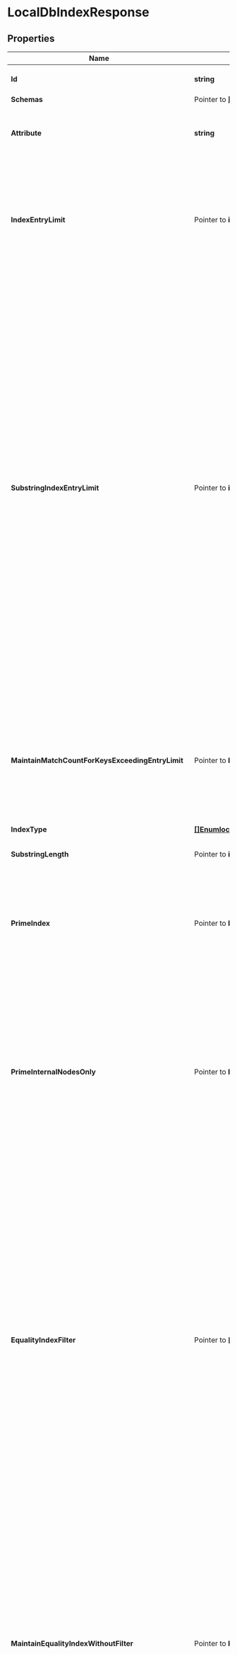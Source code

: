 # LocalDbIndexResponse

## Properties

Name | Type | Description | Notes
------------ | ------------- | ------------- | -------------
**Id** | **string** | Name of the Local DB Index | 
**Schemas** | Pointer to [**[]EnumlocalDbIndexSchemaUrn**](EnumlocalDbIndexSchemaUrn.md) |  | [optional] 
**Attribute** | **string** | Specifies the name of the attribute for which the index is to be maintained. | 
**IndexEntryLimit** | Pointer to **int64** | Specifies the maximum number of entries that are allowed to match a given index key before that particular index key is no longer maintained. | [optional] 
**SubstringIndexEntryLimit** | Pointer to **int64** | Specifies, for substring indexes, the maximum number of entries that are allowed to match a given index key before that particular index key is no longer maintained. Setting a large limit can dramatically increase the database size on disk and have a big impact on server performance if the indexed attribute is modified frequently. When a very large limit is required, creating a dedicated composite index with an index-filter-pattern of (attr&#x3D;*?*) will give the best balance between search and update performance. | [optional] 
**MaintainMatchCountForKeysExceedingEntryLimit** | Pointer to **bool** | Indicates whether to continue to maintain a count of the number of matching entries for an index key even after that count exceeds the index entry limit. | [optional] 
**IndexType** | [**[]EnumlocalDbIndexIndexTypeProp**](EnumlocalDbIndexIndexTypeProp.md) |  | 
**SubstringLength** | Pointer to **int64** | The length of substrings in a substring index. | [optional] 
**PrimeIndex** | Pointer to **bool** | If this option is enabled and this index&#39;s backend is configured to prime indexes, then this index will be loaded at startup. | [optional] 
**PrimeInternalNodesOnly** | Pointer to **bool** | If this option is enabled and this index&#39;s backend is configured to prime indexes using the preload method, then only the internal database nodes (i.e., the database keys but not values) should be primed when the backend is initialized. | [optional] 
**EqualityIndexFilter** | Pointer to **[]string** | A search filter that may be used in conjunction with an equality component for the associated attribute type. If an equality index filter is defined, then an additional equality index will be maintained for the associated attribute, but only for entries which match the provided filter. Further, the index will be used only for searches containing an equality component with the associated attribute type ANDed with this filter. | [optional] 
**MaintainEqualityIndexWithoutFilter** | Pointer to **bool** | Indicates whether to maintain a separate equality index for the associated attribute without any filter, in addition to maintaining an index for each equality index filter that is defined. If this is false, then the attribute will not be indexed for equality by itself but only in conjunction with the defined equality index filters. | [optional] 
**CacheMode** | Pointer to [**EnumlocalDbIndexCacheModeProp**](EnumlocalDbIndexCacheModeProp.md) |  | [optional] 
**Meta** | Pointer to [**MetaMeta**](MetaMeta.md) |  | [optional] 
**Urnpingidentityschemasconfigurationmessages20** | Pointer to [**MetaUrnPingidentitySchemasConfigurationMessages20**](MetaUrnPingidentitySchemasConfigurationMessages20.md) |  | [optional] 

## Methods

### NewLocalDbIndexResponse

`func NewLocalDbIndexResponse(id string, attribute string, indexType []EnumlocalDbIndexIndexTypeProp, ) *LocalDbIndexResponse`

NewLocalDbIndexResponse instantiates a new LocalDbIndexResponse object
This constructor will assign default values to properties that have it defined,
and makes sure properties required by API are set, but the set of arguments
will change when the set of required properties is changed

### NewLocalDbIndexResponseWithDefaults

`func NewLocalDbIndexResponseWithDefaults() *LocalDbIndexResponse`

NewLocalDbIndexResponseWithDefaults instantiates a new LocalDbIndexResponse object
This constructor will only assign default values to properties that have it defined,
but it doesn't guarantee that properties required by API are set

### GetId

`func (o *LocalDbIndexResponse) GetId() string`

GetId returns the Id field if non-nil, zero value otherwise.

### GetIdOk

`func (o *LocalDbIndexResponse) GetIdOk() (*string, bool)`

GetIdOk returns a tuple with the Id field if it's non-nil, zero value otherwise
and a boolean to check if the value has been set.

### SetId

`func (o *LocalDbIndexResponse) SetId(v string)`

SetId sets Id field to given value.


### GetSchemas

`func (o *LocalDbIndexResponse) GetSchemas() []EnumlocalDbIndexSchemaUrn`

GetSchemas returns the Schemas field if non-nil, zero value otherwise.

### GetSchemasOk

`func (o *LocalDbIndexResponse) GetSchemasOk() (*[]EnumlocalDbIndexSchemaUrn, bool)`

GetSchemasOk returns a tuple with the Schemas field if it's non-nil, zero value otherwise
and a boolean to check if the value has been set.

### SetSchemas

`func (o *LocalDbIndexResponse) SetSchemas(v []EnumlocalDbIndexSchemaUrn)`

SetSchemas sets Schemas field to given value.

### HasSchemas

`func (o *LocalDbIndexResponse) HasSchemas() bool`

HasSchemas returns a boolean if a field has been set.

### GetAttribute

`func (o *LocalDbIndexResponse) GetAttribute() string`

GetAttribute returns the Attribute field if non-nil, zero value otherwise.

### GetAttributeOk

`func (o *LocalDbIndexResponse) GetAttributeOk() (*string, bool)`

GetAttributeOk returns a tuple with the Attribute field if it's non-nil, zero value otherwise
and a boolean to check if the value has been set.

### SetAttribute

`func (o *LocalDbIndexResponse) SetAttribute(v string)`

SetAttribute sets Attribute field to given value.


### GetIndexEntryLimit

`func (o *LocalDbIndexResponse) GetIndexEntryLimit() int64`

GetIndexEntryLimit returns the IndexEntryLimit field if non-nil, zero value otherwise.

### GetIndexEntryLimitOk

`func (o *LocalDbIndexResponse) GetIndexEntryLimitOk() (*int64, bool)`

GetIndexEntryLimitOk returns a tuple with the IndexEntryLimit field if it's non-nil, zero value otherwise
and a boolean to check if the value has been set.

### SetIndexEntryLimit

`func (o *LocalDbIndexResponse) SetIndexEntryLimit(v int64)`

SetIndexEntryLimit sets IndexEntryLimit field to given value.

### HasIndexEntryLimit

`func (o *LocalDbIndexResponse) HasIndexEntryLimit() bool`

HasIndexEntryLimit returns a boolean if a field has been set.

### GetSubstringIndexEntryLimit

`func (o *LocalDbIndexResponse) GetSubstringIndexEntryLimit() int64`

GetSubstringIndexEntryLimit returns the SubstringIndexEntryLimit field if non-nil, zero value otherwise.

### GetSubstringIndexEntryLimitOk

`func (o *LocalDbIndexResponse) GetSubstringIndexEntryLimitOk() (*int64, bool)`

GetSubstringIndexEntryLimitOk returns a tuple with the SubstringIndexEntryLimit field if it's non-nil, zero value otherwise
and a boolean to check if the value has been set.

### SetSubstringIndexEntryLimit

`func (o *LocalDbIndexResponse) SetSubstringIndexEntryLimit(v int64)`

SetSubstringIndexEntryLimit sets SubstringIndexEntryLimit field to given value.

### HasSubstringIndexEntryLimit

`func (o *LocalDbIndexResponse) HasSubstringIndexEntryLimit() bool`

HasSubstringIndexEntryLimit returns a boolean if a field has been set.

### GetMaintainMatchCountForKeysExceedingEntryLimit

`func (o *LocalDbIndexResponse) GetMaintainMatchCountForKeysExceedingEntryLimit() bool`

GetMaintainMatchCountForKeysExceedingEntryLimit returns the MaintainMatchCountForKeysExceedingEntryLimit field if non-nil, zero value otherwise.

### GetMaintainMatchCountForKeysExceedingEntryLimitOk

`func (o *LocalDbIndexResponse) GetMaintainMatchCountForKeysExceedingEntryLimitOk() (*bool, bool)`

GetMaintainMatchCountForKeysExceedingEntryLimitOk returns a tuple with the MaintainMatchCountForKeysExceedingEntryLimit field if it's non-nil, zero value otherwise
and a boolean to check if the value has been set.

### SetMaintainMatchCountForKeysExceedingEntryLimit

`func (o *LocalDbIndexResponse) SetMaintainMatchCountForKeysExceedingEntryLimit(v bool)`

SetMaintainMatchCountForKeysExceedingEntryLimit sets MaintainMatchCountForKeysExceedingEntryLimit field to given value.

### HasMaintainMatchCountForKeysExceedingEntryLimit

`func (o *LocalDbIndexResponse) HasMaintainMatchCountForKeysExceedingEntryLimit() bool`

HasMaintainMatchCountForKeysExceedingEntryLimit returns a boolean if a field has been set.

### GetIndexType

`func (o *LocalDbIndexResponse) GetIndexType() []EnumlocalDbIndexIndexTypeProp`

GetIndexType returns the IndexType field if non-nil, zero value otherwise.

### GetIndexTypeOk

`func (o *LocalDbIndexResponse) GetIndexTypeOk() (*[]EnumlocalDbIndexIndexTypeProp, bool)`

GetIndexTypeOk returns a tuple with the IndexType field if it's non-nil, zero value otherwise
and a boolean to check if the value has been set.

### SetIndexType

`func (o *LocalDbIndexResponse) SetIndexType(v []EnumlocalDbIndexIndexTypeProp)`

SetIndexType sets IndexType field to given value.


### GetSubstringLength

`func (o *LocalDbIndexResponse) GetSubstringLength() int64`

GetSubstringLength returns the SubstringLength field if non-nil, zero value otherwise.

### GetSubstringLengthOk

`func (o *LocalDbIndexResponse) GetSubstringLengthOk() (*int64, bool)`

GetSubstringLengthOk returns a tuple with the SubstringLength field if it's non-nil, zero value otherwise
and a boolean to check if the value has been set.

### SetSubstringLength

`func (o *LocalDbIndexResponse) SetSubstringLength(v int64)`

SetSubstringLength sets SubstringLength field to given value.

### HasSubstringLength

`func (o *LocalDbIndexResponse) HasSubstringLength() bool`

HasSubstringLength returns a boolean if a field has been set.

### GetPrimeIndex

`func (o *LocalDbIndexResponse) GetPrimeIndex() bool`

GetPrimeIndex returns the PrimeIndex field if non-nil, zero value otherwise.

### GetPrimeIndexOk

`func (o *LocalDbIndexResponse) GetPrimeIndexOk() (*bool, bool)`

GetPrimeIndexOk returns a tuple with the PrimeIndex field if it's non-nil, zero value otherwise
and a boolean to check if the value has been set.

### SetPrimeIndex

`func (o *LocalDbIndexResponse) SetPrimeIndex(v bool)`

SetPrimeIndex sets PrimeIndex field to given value.

### HasPrimeIndex

`func (o *LocalDbIndexResponse) HasPrimeIndex() bool`

HasPrimeIndex returns a boolean if a field has been set.

### GetPrimeInternalNodesOnly

`func (o *LocalDbIndexResponse) GetPrimeInternalNodesOnly() bool`

GetPrimeInternalNodesOnly returns the PrimeInternalNodesOnly field if non-nil, zero value otherwise.

### GetPrimeInternalNodesOnlyOk

`func (o *LocalDbIndexResponse) GetPrimeInternalNodesOnlyOk() (*bool, bool)`

GetPrimeInternalNodesOnlyOk returns a tuple with the PrimeInternalNodesOnly field if it's non-nil, zero value otherwise
and a boolean to check if the value has been set.

### SetPrimeInternalNodesOnly

`func (o *LocalDbIndexResponse) SetPrimeInternalNodesOnly(v bool)`

SetPrimeInternalNodesOnly sets PrimeInternalNodesOnly field to given value.

### HasPrimeInternalNodesOnly

`func (o *LocalDbIndexResponse) HasPrimeInternalNodesOnly() bool`

HasPrimeInternalNodesOnly returns a boolean if a field has been set.

### GetEqualityIndexFilter

`func (o *LocalDbIndexResponse) GetEqualityIndexFilter() []string`

GetEqualityIndexFilter returns the EqualityIndexFilter field if non-nil, zero value otherwise.

### GetEqualityIndexFilterOk

`func (o *LocalDbIndexResponse) GetEqualityIndexFilterOk() (*[]string, bool)`

GetEqualityIndexFilterOk returns a tuple with the EqualityIndexFilter field if it's non-nil, zero value otherwise
and a boolean to check if the value has been set.

### SetEqualityIndexFilter

`func (o *LocalDbIndexResponse) SetEqualityIndexFilter(v []string)`

SetEqualityIndexFilter sets EqualityIndexFilter field to given value.

### HasEqualityIndexFilter

`func (o *LocalDbIndexResponse) HasEqualityIndexFilter() bool`

HasEqualityIndexFilter returns a boolean if a field has been set.

### GetMaintainEqualityIndexWithoutFilter

`func (o *LocalDbIndexResponse) GetMaintainEqualityIndexWithoutFilter() bool`

GetMaintainEqualityIndexWithoutFilter returns the MaintainEqualityIndexWithoutFilter field if non-nil, zero value otherwise.

### GetMaintainEqualityIndexWithoutFilterOk

`func (o *LocalDbIndexResponse) GetMaintainEqualityIndexWithoutFilterOk() (*bool, bool)`

GetMaintainEqualityIndexWithoutFilterOk returns a tuple with the MaintainEqualityIndexWithoutFilter field if it's non-nil, zero value otherwise
and a boolean to check if the value has been set.

### SetMaintainEqualityIndexWithoutFilter

`func (o *LocalDbIndexResponse) SetMaintainEqualityIndexWithoutFilter(v bool)`

SetMaintainEqualityIndexWithoutFilter sets MaintainEqualityIndexWithoutFilter field to given value.

### HasMaintainEqualityIndexWithoutFilter

`func (o *LocalDbIndexResponse) HasMaintainEqualityIndexWithoutFilter() bool`

HasMaintainEqualityIndexWithoutFilter returns a boolean if a field has been set.

### GetCacheMode

`func (o *LocalDbIndexResponse) GetCacheMode() EnumlocalDbIndexCacheModeProp`

GetCacheMode returns the CacheMode field if non-nil, zero value otherwise.

### GetCacheModeOk

`func (o *LocalDbIndexResponse) GetCacheModeOk() (*EnumlocalDbIndexCacheModeProp, bool)`

GetCacheModeOk returns a tuple with the CacheMode field if it's non-nil, zero value otherwise
and a boolean to check if the value has been set.

### SetCacheMode

`func (o *LocalDbIndexResponse) SetCacheMode(v EnumlocalDbIndexCacheModeProp)`

SetCacheMode sets CacheMode field to given value.

### HasCacheMode

`func (o *LocalDbIndexResponse) HasCacheMode() bool`

HasCacheMode returns a boolean if a field has been set.

### GetMeta

`func (o *LocalDbIndexResponse) GetMeta() MetaMeta`

GetMeta returns the Meta field if non-nil, zero value otherwise.

### GetMetaOk

`func (o *LocalDbIndexResponse) GetMetaOk() (*MetaMeta, bool)`

GetMetaOk returns a tuple with the Meta field if it's non-nil, zero value otherwise
and a boolean to check if the value has been set.

### SetMeta

`func (o *LocalDbIndexResponse) SetMeta(v MetaMeta)`

SetMeta sets Meta field to given value.

### HasMeta

`func (o *LocalDbIndexResponse) HasMeta() bool`

HasMeta returns a boolean if a field has been set.

### GetUrnpingidentityschemasconfigurationmessages20

`func (o *LocalDbIndexResponse) GetUrnpingidentityschemasconfigurationmessages20() MetaUrnPingidentitySchemasConfigurationMessages20`

GetUrnpingidentityschemasconfigurationmessages20 returns the Urnpingidentityschemasconfigurationmessages20 field if non-nil, zero value otherwise.

### GetUrnpingidentityschemasconfigurationmessages20Ok

`func (o *LocalDbIndexResponse) GetUrnpingidentityschemasconfigurationmessages20Ok() (*MetaUrnPingidentitySchemasConfigurationMessages20, bool)`

GetUrnpingidentityschemasconfigurationmessages20Ok returns a tuple with the Urnpingidentityschemasconfigurationmessages20 field if it's non-nil, zero value otherwise
and a boolean to check if the value has been set.

### SetUrnpingidentityschemasconfigurationmessages20

`func (o *LocalDbIndexResponse) SetUrnpingidentityschemasconfigurationmessages20(v MetaUrnPingidentitySchemasConfigurationMessages20)`

SetUrnpingidentityschemasconfigurationmessages20 sets Urnpingidentityschemasconfigurationmessages20 field to given value.

### HasUrnpingidentityschemasconfigurationmessages20

`func (o *LocalDbIndexResponse) HasUrnpingidentityschemasconfigurationmessages20() bool`

HasUrnpingidentityschemasconfigurationmessages20 returns a boolean if a field has been set.


[[Back to Model list]](../README.md#documentation-for-models) [[Back to API list]](../README.md#documentation-for-api-endpoints) [[Back to README]](../README.md)


